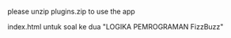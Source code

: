please unzip plugins.zip to use the app

index.html untuk soal ke dua "LOGIKA PEMROGRAMAN FizzBuzz"
